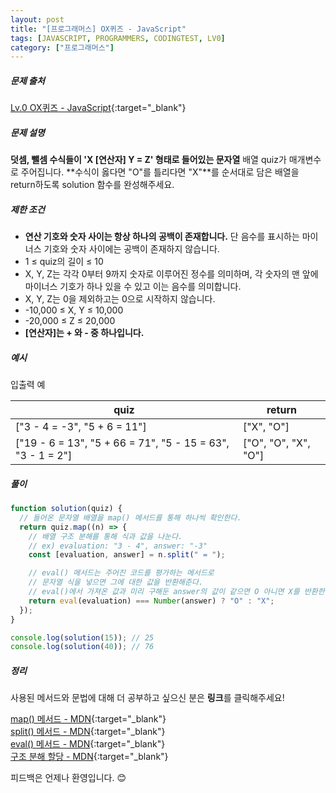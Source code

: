```yaml
---
layout: post
title: "[프로그래머스] OX퀴즈 - JavaScript"
tags: [JAVASCRIPT, PROGRAMMERS, CODINGTEST, LV0]
category: ["프로그래머스"]
---
```


##### 문제 출처

[Lv.0 OX퀴즈 - JavaScript](https://school.programmers.co.kr/learn/courses/30/lessons/120907?language=javascript){:target="\_blank"}

##### 문제 설명

**덧셈, 뺄셈 수식들이 'X [연산자] Y = Z' 형태로 들어있는 문자열** 배열 quiz가 매개변수로 주어집니다. **수식이 옳다면 "O"를 틀리다면 "X"**를 순서대로 담은 배열을 return하도록 solution 함수를 완성해주세요.

##### 제한 조건

- **연산 기호와 숫자 사이는 항상 하나의 공백이 존재합니다.** 단 음수를 표시하는 마이너스 기호와 숫자 사이에는 공백이 존재하지 않습니다.
- 1 ≤ quiz의 길이 ≤ 10
- X, Y, Z는 각각 0부터 9까지 숫자로 이루어진 정수를 의미하며, 각 숫자의 맨 앞에 마이너스 기호가 하나 있을 수 있고 이는 음수를 의미합니다.
- X, Y, Z는 0을 제외하고는 0으로 시작하지 않습니다.
- -10,000 ≤ X, Y ≤ 10,000
- -20,000 ≤ Z ≤ 20,000
- **[연산자]는 + 와 - 중 하나입니다.**

##### 예시

입출력 예

| quiz                                                       | return               |
| ---------------------------------------------------------- | -------------------- |
| ["3 - 4 = -3", "5 + 6 = 11"]                               | ["X", "O"]           |
| ["19 - 6 = 13", "5 + 66 = 71", "5 - 15 = 63", "3 - 1 = 2"] | ["O", "O", "X", "O"] |

##### 풀이

```javascript
function solution(quiz) {
  // 들어온 문자열 배열을 map() 메서드를 통해 하나씩 확인한다.
  return quiz.map((n) => {
    // 배열 구조 분해를 통해 식과 값을 나눈다.
    // ex) evaluation: "3 - 4", answer: "-3"
    const [evaluation, answer] = n.split(" = ");

    // eval() 메서드는 주어진 코드를 평가하는 메서드로
    // 문자열 식을 넣으면 그에 대한 값을 반환해준다.
    // eval()에서 가져온 값과 미리 구해둔 answer의 값이 같으면 O 아니면 X를 반환한다.
    return eval(evaluation) === Number(answer) ? "O" : "X";
  });
}

console.log(solution(15)); // 25
console.log(solution(40)); // 76
```

##### 정리

사용된 메서드와 문법에 대해 더 공부하고 싶으신 분은 **링크**를 클릭해주세요!

[map() 메서드 - MDN](https://developer.mozilla.org/ko/docs/Web/JavaScript/Reference/Global_Objects/Array/map){:target="\_blank"}<br />
[split() 메서드 - MDN](https://developer.mozilla.org/ko/docs/Web/JavaScript/Reference/Global_Objects/String/split){:target="\_blank"}<br />
[eval() 메서드 - MDN](https://developer.mozilla.org/ko/docs/Web/JavaScript/Reference/Global_Objects/eval){:target="\_blank"}<br />
[구조 분해 할당 - MDN](https://developer.mozilla.org/ko/docs/Web/JavaScript/Reference/Operators/Destructuring_assignment){:target="\_blank"}

피드백은 언제나 환영입니다. 😊
